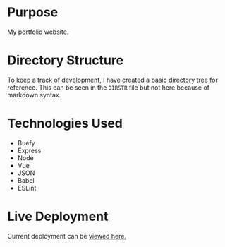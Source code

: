 # Purpose
My portfolio website.

# Directory Structure
To keep a track of development, I have created a basic directory tree for reference.
This can be seen in the `DIRSTR` file but not here because of markdown syntax.

# Technologies Used
+ Buefy
+ Express
+ Node
+ Vue
+ JSON
+ Babel
+ ESLint

# Live Deployment
Current deployment can be [viewed here.](https://liam-ohanlon.herokuapp.com)

